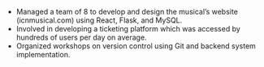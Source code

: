 - Managed a team of 8 to develop and design the musical’s website
  (icnmusical.com) using React, Flask, and MySQL.
- Involved in developing a ticketing platform which was accessed by
  hundreds of users per day on average.
- Organized workshops on version control using Git and backend
  system implementation.
